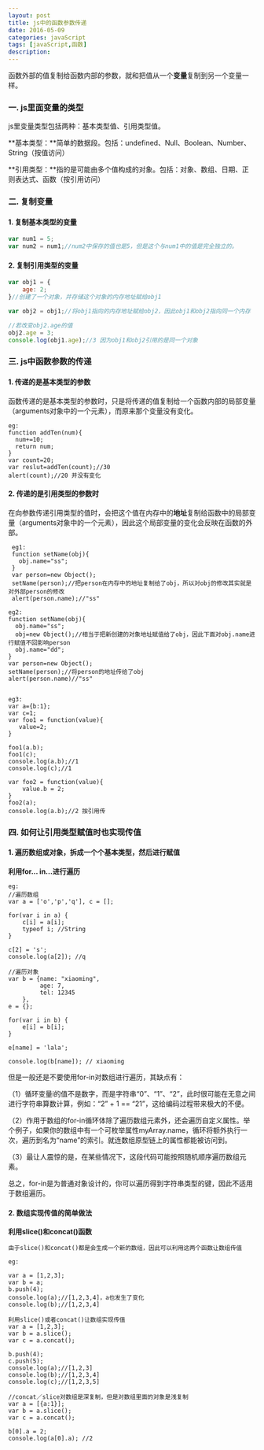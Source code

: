 ```yaml
---
layout: post
title: js中的函数参数传递
date: 2016-05-09
categories: javaScript
tags: [javaScript,函数]
description: 
---
```


函数外部的值复制给函数内部的参数，就和把值从一个**变量**复制到另一个变量一样。

### 一. js里面变量的类型

js里变量类型包括两种：基本类型值、引用类型值。

**基本类型：**简单的数据段。包括：undefined、Null、Boolean、Number、String（按值访问）

**引用类型：**指的是可能由多个值构成的对象。包括：对象、数组、日期、正则表达式、函数（按引用访问）

### 二. 复制变量

#### 1. 复制基本类型的变量

```js
var num1 = 5;
var num2 = num1;//num2中保存的值也是5，但是这个与num1中的值是完全独立的。
```

#### 2. 复制引用类型的变量

```js
var obj1 = {
	age: 2;
}//创建了一个对象，并存储这个对象的内存地址赋给obj1

var obj2 = obj1;//将obj1指向的内存地址赋给obj2，因此obj1和obj2指向同一个内存

//若改变obj2.age的值
obj2.age = 3;
console.log(obj1.age);//3 因为obj1和obj2引用的是同一个对象
``` 

### 三. js中函数参数的传递

#### 1. 传递的是基本类型的参数

函数传递的是基本类型的参数时，只是将传递的值复制给一个函数内部的局部变量（arguments对象中的一个元素），而原来那个变量没有变化。

	eg:
    function addTen(num){
      num+=10;
      return num;
    }
    var count=20;
    var reslut=addTen(count);//30
    alert(count);//20 并没有变化

#### 2. 传递的是引用类型的参数时

在向参数传递引用类型的值时，会把这个值在内存中的**地址**复制给函数中的局部变量（arguments对象中的一个元素），因此这个局部变量的变化会反映在函数的外部。

     eg1:
	 function setName(obj){
       obj.name="ss";
     }
     var person=new Object();
     setName(person);//把person在内存中的地址复制给了obj，所以对obj的修改其实就是对外部person的修改
     alert(person.name);//"ss"

	eg2:
	function setName(obj){
	  obj.name="ss";
	  obj=new Object();//相当于把新创建的对象地址赋值给了obj，因此下面对obj.name进行赋值不回影响person
	  obj.name="dd";
	}
	var person=new Object();
	setName(person);//将person的地址传给了obj
	alert(person.name)//"ss"


	eg3:
    var a={b:1};
    var c=1;
    var foo1 = function(value){
       value=2;
    }

    foo1(a.b);
    foo1(c);
	console.log(a.b);//1
	console.log(c);//1

	var foo2 = function(value){
		value.b = 2;
	}
	foo2(a);
	console.log(a.b);//2 按引用传

### 四. 如何让引用类型赋值时也实现传值

#### 1. 遍历数组或对象，拆成一个个基本类型，然后进行赋值

**利用for... in...进行遍历**

    eg:
    //遍历数组
    var a = ['o','p','q'], c = [];
    
    for(var i in a) {
    	c[i] = a[i];
    	typeof i; //String
    }
    
    c[2] = 's';
    console.log(a[2]); //q
    
    //遍历对象
    var b = {name: "xiaoming",
    		 age: 7,
    		 tel: 12345
    	},
    e = {};
    
    for(var i in b) {
    	e[i] = b[i];
    }
    
    e[name] = 'lala';
    
    console.log(b[name]); // xiaoming
    
 但是一般还是不要使用for-in对数组进行遍历，其缺点有：

（1）循环变量i的值不是数字，而是字符串“0”、“1”、“2”，此时很可能在无意之间进行字符串算数计算，例如：“2” + 1 == “21”，这给编码过程带来极大的不便。

（2）作用于数组的for-in循环体除了遍历数组元素外，还会遍历自定义属性。举个例子，如果你的数组中有一个可枚举属性myArray.name，循环将额外执行一次，遍历到名为“name”的索引。就连数组原型链上的属性都能被访问到。

（3）最让人震惊的是，在某些情况下，这段代码可能按照随机顺序遍历数组元素。

总之，for-in是为普通对象设计的，你可以遍历得到字符串类型的键，因此不适用于数组遍历。

#### 2. 数组实现传值的简单做法

**利用slice()和concat()函数**

	由于slice()和concat()都是会生成一个新的数组，因此可以利用这两个函数让数组传值
    
    eg:
    
    var a = [1,2,3];
    var b = a;
    b.push(4);
    console.log(a);//[1,2,3,4]，a也发生了变化
    console.log(b);//[1,2,3,4]
    
    利用slice()或者concat()让数组实现传值
    var a = [1,2,3];
    var b = a.slice();
    var c = a.concat();
    
    b.push(4);
    c.push(5);
    console.log(a);//[1,2,3]
    console.log(b);//[1,2,3,4]
    console.log(c);//[1,2,3,5]
    
    //concat／slice对数组是深复制，但是对数组里面的对象是浅复制
    var a = [{a:1}];
    var b = a.slice();
    var c = a.concat();
    
    b[0].a = 2;
    console.log(a[0].a); //2